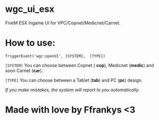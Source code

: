 # wgc_ui_esx
FiveM ESX Ingame UI for VPC/Copnet/Medicnet/Carnet.

# How to use:
```
TriggerEvent('wgc:openUI', [SYSTEM],  [TYPE])
```

`[SYSTEM]` You can choose between Copnet ( **cop**), Medicnet (**medic**) and soon Carnet (**car**).

`[TYPE]` You can choose between a Tablet (**tab**) and PC (**pc**) design.

*If you make mistakes, the system will report to you automatically.*

# Made with love by Ffrankys <3
